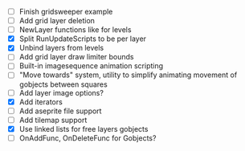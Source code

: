 - [ ] Finish gridsweeper example
- [ ] Add grid layer deletion
- [ ] NewLayer functions like for levels
- [x] Split RunUpdateScripts to be per layer
- [x] Unbind layers from levels
- [ ] Add grid layer draw limiter bounds
- [ ] Built-in imagesequence animation scripting
- [ ] "Move towards" system, utility to simplify animating movement of gobjects between squares
- [ ] Add layer image options?
- [x] Add iterators
- [ ] Add aseprite file support
- [ ] Add tilemap support
- [x] Use linked lists for free layers gobjects
- [ ] OnAddFunc, OnDeleteFunc for Gobjects?
